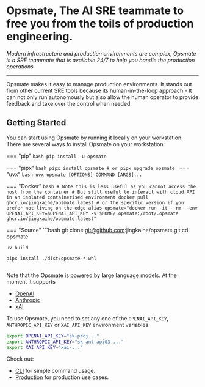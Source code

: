 # Opsmate, The AI SRE teammate to free you from the toils of production engineering.

_Modern infrastructure and production environments are complex, Opsmate is a SRE teammate that is available 24/7 to help you handle the production operations._

---

Opsmate makes it easy to manage production environments. It stands out from other current SRE tools because its human-in-the-loop approach - It can not only run autonomously but also allow the human operator to provide feedback and take over the control when needed.

## Getting Started

You can start using Opsmate by running it locally on your workstation. There are several ways to install Opsmate on your workstation:



=== "pip"
    ```bash
    pip install -U opsmate
    ```

=== "pipx"
    ```bash
    pipx install opsmate
    # or
    pipx upgrade opsmate
    ```
=== "uvx"
    ```bash
    uvx opsmate [OPTIONS] COMMAND [ARGS]...
    ```

=== "Docker"
    ```bash
    # Note this is less useful as you cannot access the host from the container
    # But still useful to interact with cloud API in an isolated containerised environment
    docker pull ghcr.io/jingkaihe/opsmate:latest # or the specific version if you prefer not living on the edge
    alias opsmate="docker run -it --rm --env OPENAI_API_KEY=$OPENAI_API_KEY -v $HOME/.opsmate:/root/.opsmate ghcr.io/jingkaihe/opsmate:latest"
    ```

=== "Source"
    ```bash
    git clone git@github.com:jingkaihe/opsmate.git
    cd opsmate

    uv build

    pipx install ./dist/opsmate-*.whl
    ```

Note that the Opsmate is powered by large language models. At the moment it supports

* [OpenAI](https://platform.openai.com/api-keys)
* [Anthropic](https://console.anthropic.com/settings/keys)
* [xAI](https://x.ai/api)

To use Opsmate, you need to set any one of the `OPENAI_API_KEY`, `ANTHROPIC_API_KEY` or `XAI_API_KEY` environment variables.

```bash
export OPENAI_API_KEY="sk-proj..."
export ANTHROPIC_API_KEY="sk-ant-api03-..."
export XAI_API_KEY="xai-..."
```

Check out:

- [CLI](./CLI/index.md) for simple command usage.
- [Production](production.md) for production use cases.
